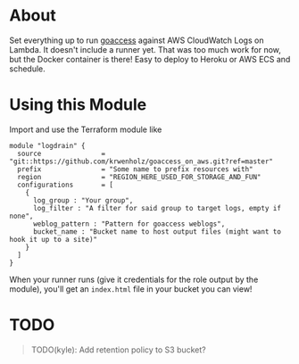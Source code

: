 About
=====

Set everything up to run [goaccess](https://goaccess.io) against AWS CloudWatch Logs
on Lambda. It doesn't include a runner yet. That was too much work for now, but the
Docker container is there! Easy to deploy to Heroku or AWS ECS and schedule.

Using this Module
=================

Import and use the Terraform module like

```
module "logdrain" {
  source               = "git::https://github.com/krwenholz/goaccess_on_aws.git?ref=master"
  prefix               = "Some name to prefix resources with"
  region               = "REGION_HERE_USED_FOR_STORAGE_AND_FUN"
  configurations       = [
    {
      log_group : "Your group",
      log_filter : "A filter for said group to target logs, empty if none",
      weblog_pattern : "Pattern for goaccess weblogs",
      bucket_name : "Bucket name to host output files (might want to hook it up to a site)"
    }
  ]
}
```

When your runner runs (give it credentials for the role output by the module), you'll
get an `index.html` file in your bucket you can view!

TODO
====
>  TODO(kyle): Add retention policy to S3 bucket?
